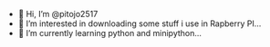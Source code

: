 - 👋 Hi, I’m @pitojo2517
- 👀 I’m interested in downloading some stuff i use in Rapberry PI...
- 🌱 I’m currently learning python and minipython...
